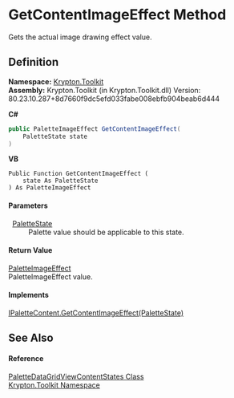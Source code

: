 # GetContentImageEffect Method


Gets the actual image drawing effect value.



## Definition
**Namespace:** <a href="79d2eac2-21f4-54ff-7552-b20c33c30600.md">Krypton.Toolkit</a>  
**Assembly:** Krypton.Toolkit (in Krypton.Toolkit.dll) Version: 80.23.10.287+8d7660f9dc5efd033fabe008ebfb904beab6d444

**C#**
``` C#
public PaletteImageEffect GetContentImageEffect(
	PaletteState state
)
```
**VB**
``` VB
Public Function GetContentImageEffect ( 
	state As PaletteState
) As PaletteImageEffect
```



#### Parameters
<dl><dt>  <a href="93e626cd-00cf-240e-06c6-ab4d47e982ba.md">PaletteState</a></dt><dd>Palette value should be applicable to this state.</dd></dl>

#### Return Value
<a href="32bb7d2d-d70a-08af-0e9a-60c232f62d5a.md">PaletteImageEffect</a>  
PaletteImageEffect value.

#### Implements
<a href="569d937b-1d93-e338-b129-4eabcc7f20c9.md">IPaletteContent.GetContentImageEffect(PaletteState)</a>  


## See Also


#### Reference
<a href="e5eaafdd-41b7-c554-ccf2-9bf1f03a4f16.md">PaletteDataGridViewContentStates Class</a>  
<a href="79d2eac2-21f4-54ff-7552-b20c33c30600.md">Krypton.Toolkit Namespace</a>  
